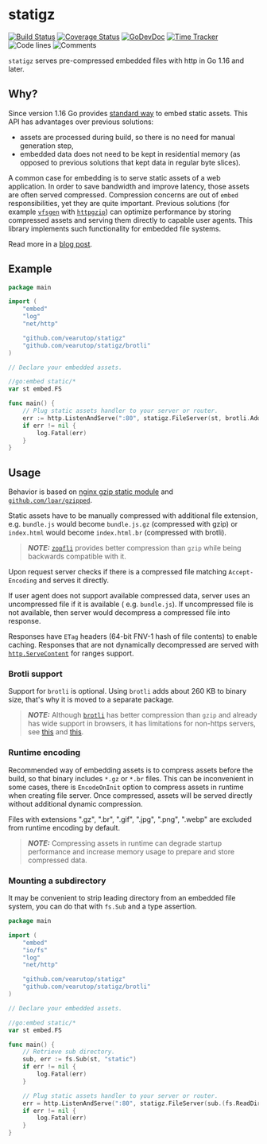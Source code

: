 # statigz

[![Build Status](https://github.com/vearutop/statigz/workflows/test-unit/badge.svg)](https://github.com/vearutop/statigz/actions?query=branch%3Amaster+workflow%3Atest-unit)
[![Coverage Status](https://codecov.io/gh/vearutop/statigz/branch/master/graph/badge.svg)](https://codecov.io/gh/vearutop/statigz)
[![GoDevDoc](https://img.shields.io/badge/dev-doc-00ADD8?logo=go)](https://pkg.go.dev/github.com/vearutop/statigz)
[![Time Tracker](https://wakatime.com/badge/github/vearutop/statigz.svg)](https://wakatime.com/badge/github/vearutop/statigz)
![Code lines](https://sloc.xyz/github/vearutop/statigz/?category=code)
![Comments](https://sloc.xyz/github/vearutop/statigz/?category=comments)

`statigz` serves pre-compressed embedded files with http in Go 1.16 and later.

## Why?

Since version 1.16 Go provides [standard way](https://tip.golang.org/pkg/embed/) to embed static assets. This API has
advantages over previous solutions:

* assets are processed during build, so there is no need for manual generation step,
* embedded data does not need to be kept in residential memory (as opposed to previous solutions that kept data in
  regular byte slices).

A common case for embedding is to serve static assets of a web application. In order to save bandwidth and improve
latency, those assets are often served compressed. Compression concerns are out of `embed` responsibilities, yet they
are quite important. Previous solutions (for example [`vfsgen`](https://github.com/shurcooL/vfsgen)
with [`httpgzip`](https://github.com/shurcooL/httpgzip)) can optimize performance by storing compressed assets and
serving them directly to capable user agents. This library implements such functionality for embedded file systems.

Read more in a [blog post](https://dev.to/vearutop/serving-compressed-static-assets-with-http-in-go-1-16-55bb).

## Example

```go
package main

import (
	"embed"
	"log"
	"net/http"

	"github.com/vearutop/statigz"
	"github.com/vearutop/statigz/brotli"
)

// Declare your embedded assets.

//go:embed static/*
var st embed.FS

func main() {
	// Plug static assets handler to your server or router.
	err := http.ListenAndServe(":80", statigz.FileServer(st, brotli.AddEncoding))
	if err != nil {
		log.Fatal(err)
	}
}
```

## Usage

Behavior is based on [nginx gzip static module](http://nginx.org/en/docs/http/ngx_http_gzip_static_module.html) and
[`github.com/lpar/gzipped`](https://github.com/lpar/gzipped).

Static assets have to be manually compressed with additional file extension, e.g. `bundle.js` would
become `bundle.js.gz` (compressed with gzip) or `index.html` would become `index.html.br` (compressed with brotli).

> **_NOTE:_** [`zopfli`](https://github.com/google/zopfli) provides better compression than `gzip` while being
> backwards compatible with it.

Upon request server checks if there is a compressed file matching `Accept-Encoding` and serves it directly.

If user agent does not support available compressed data, server uses an uncompressed file if it is available (
e.g. `bundle.js`). If uncompressed file is not available, then server would decompress a compressed file into response.

Responses have `ETag` headers (64-bit FNV-1 hash of file contents) to enable caching. Responses that are not dynamically
decompressed are served with [`http.ServeContent`](https://golang.org/pkg/net/http/#ServeContent) for ranges support.

### Brotli support

Support for `brotli` is optional. Using `brotli` adds about 260 KB to binary size, that's why it is moved to a separate
package.

> **_NOTE:_** Although [`brotli`](https://github.com/google/brotli) has better compression than `gzip` and already
> has wide support in browsers, it has limitations for non-https servers,
> see [this](https://bugs.chromium.org/p/chromium/issues/detail?id=452335)
> and [this](https://bugzilla.mozilla.org/show_bug.cgi?id=1218924).

### Runtime encoding

Recommended way of embedding assets is to compress assets before the build, so that binary includes `*.gz` or `*.br`
files. This can be inconvenient in some cases, there is `EncodeOnInit` option to compress assets in runtime when
creating file server. Once compressed, assets will be served directly without additional dynamic compression.

Files with extensions ".gz", ".br", ".gif", ".jpg", ".png", ".webp" are excluded from runtime encoding by default.

> **_NOTE:_** Compressing assets in runtime can degrade startup performance and increase memory usage to prepare and store compressed data.

### Mounting a subdirectory

It may be convenient to strip leading directory from an embedded file system, you can do that with `fs.Sub` and a type
assertion.

```go
package main

import (
	"embed"
	"io/fs"
	"log"
	"net/http"

	"github.com/vearutop/statigz"
	"github.com/vearutop/statigz/brotli"
)

// Declare your embedded assets.

//go:embed static/*
var st embed.FS

func main() {
	// Retrieve sub directory.
	sub, err := fs.Sub(st, "static")
	if err != nil {
		log.Fatal(err)
	}

	// Plug static assets handler to your server or router.
	err = http.ListenAndServe(":80", statigz.FileServer(sub.(fs.ReadDirFS), brotli.AddEncoding))
	if err != nil {
		log.Fatal(err)
	}
}
```
